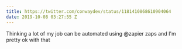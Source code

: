 ```yaml
---
title: https://twitter.com/conwaydev/status/1181410868610904064
date: 2019-10-08 03:27:55 Z
---
```


Thinking a lot of my job can be automated using @zapier
zaps and I'm pretty ok with that
